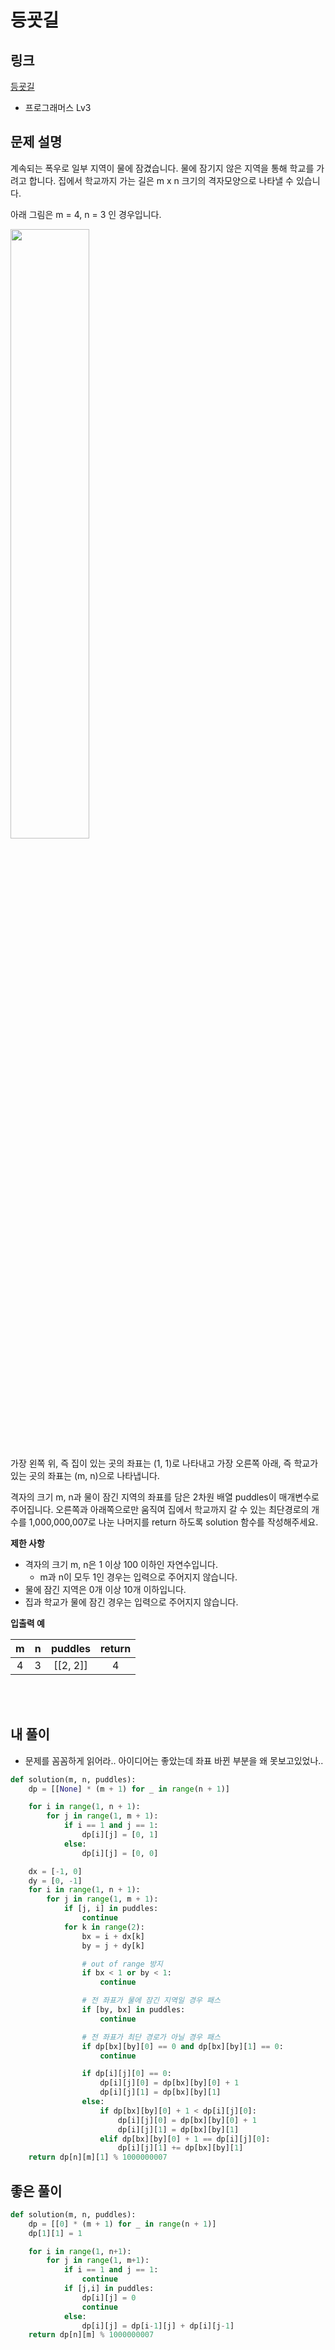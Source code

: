 # 등굣길

## 링크

[등굣길](https://programmers.co.kr/learn/courses/30/lessons/42898?language=python3)

- 프로그래머스 Lv3

## 문제 설명

계속되는 폭우로 일부 지역이 물에 잠겼습니다. 물에 잠기지 않은 지역을 통해 학교를 가려고 합니다. 집에서 학교까지 가는 길은 m x n 크기의 격자모양으로 나타낼 수 있습니다.

아래 그림은 m = 4, n = 3 인 경우입니다.

<img src="https://grepp-programmers.s3.amazonaws.com/files/ybm/056f54e618/f167a3bc-e140-4fa8-a8f8-326a99e0f567.png" width="50%"></img>

가장 왼쪽 위, 즉 집이 있는 곳의 좌표는 (1, 1)로 나타내고 가장 오른쪽 아래, 즉 학교가 있는 곳의 좌표는 (m, n)으로 나타냅니다.

격자의 크기 m, n과 물이 잠긴 지역의 좌표를 담은 2차원 배열 puddles이 매개변수로 주어집니다. 오른쪽과 아래쪽으로만 움직여 집에서 학교까지 갈 수 있는 최단경로의 개수를 1,000,000,007로 나눈 나머지를 return 하도록 solution 함수를 작성해주세요.

**제한 사항**

- 격자의 크기 m, n은 1 이상 100 이하인 자연수입니다.
  - m과 n이 모두 1인 경우는 입력으로 주어지지 않습니다.
- 물에 잠긴 지역은 0개 이상 10개 이하입니다.
- 집과 학교가 물에 잠긴 경우는 입력으로 주어지지 않습니다.

**입출력 예**

|  m  |  n  | puddles  | return |
| :-: | :-: | :------: | :----: |
|  4  |  3  | [[2, 2]] |   4    |

<br></br>

## 내 풀이

- 문제를 꼼꼼하게 읽어라.. 아이디어는 좋았는데 좌표 바뀐 부분을 왜 못보고있었나..

```python
def solution(m, n, puddles):
    dp = [[None] * (m + 1) for _ in range(n + 1)]

    for i in range(1, n + 1):
        for j in range(1, m + 1):
            if i == 1 and j == 1:
                dp[i][j] = [0, 1]
            else:
                dp[i][j] = [0, 0]

    dx = [-1, 0]
    dy = [0, -1]
    for i in range(1, n + 1):
        for j in range(1, m + 1):
            if [j, i] in puddles:
                continue
            for k in range(2):
                bx = i + dx[k]
                by = j + dy[k]

                # out of range 방지
                if bx < 1 or by < 1:
                    continue

                # 전 좌표가 물에 잠긴 지역일 경우 패스
                if [by, bx] in puddles:
                    continue

                # 전 좌표가 최단 경로가 아닐 경우 패스
                if dp[bx][by][0] == 0 and dp[bx][by][1] == 0:
                    continue

                if dp[i][j][0] == 0:
                    dp[i][j][0] = dp[bx][by][0] + 1
                    dp[i][j][1] = dp[bx][by][1]
                else:
                    if dp[bx][by][0] + 1 < dp[i][j][0]:
                        dp[i][j][0] = dp[bx][by][0] + 1
                        dp[i][j][1] = dp[bx][by][1]
                    elif dp[bx][by][0] + 1 == dp[i][j][0]:
                        dp[i][j][1] += dp[bx][by][1]
    return dp[n][m][1] % 1000000007
```

## 좋은 풀이

```python
def solution(m, n, puddles):
    dp = [[0] * (m + 1) for _ in range(n + 1)]
    dp[1][1] = 1

    for i in range(1, n+1):
        for j in range(1, m+1):
            if i == 1 and j == 1:
                continue
            if [j,i] in puddles:
                dp[i][j] = 0
                continue
            else:
                dp[i][j] = dp[i-1][j] + dp[i][j-1]
    return dp[n][m] % 1000000007
```
